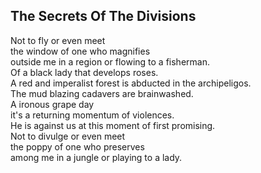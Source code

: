 The Secrets Of The Divisions
----------------------------
Not to fly or even meet  
the window of one who magnifies  
outside me in a region or flowing to a fisherman.  
Of a black lady that develops roses.  
A red and imperalist forest is abducted in the archipeligos.  
The mud blazing cadavers are brainwashed.  
A ironous grape day  
it's a returning momentum of violences.  
He is against us at this moment of first promising.  
Not to divulge or even meet  
the poppy of one who preserves  
among me in a jungle or playing to a lady.  
